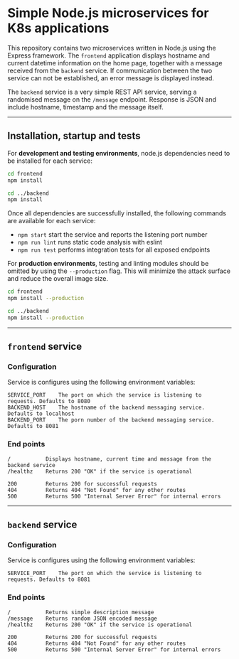 # Simple Node.js microservices for K8s applications

This repository contains two microservices written in Node.js using the Express framework. The `frontend` application displays hostname and current datetime information on the home page, together with a message received from the `backend` service. If communication between the two service can not be established, an error message is displayed instead.

The `backend` service is a very simple REST API service, serving a randomised message on the `/message` endpoint. Response is JSON and include hostname, timestamp and the message itself.

---

## Installation, startup and tests

For **development and testing environments**, node.js dependencies need to be installed for each service:

```bash
cd frontend
npm install

cd ../backend
npm install
```

Once all dependencies are successfully installed, the following commands are available for each service:

- `npm start` start the service and reports the listening port number
- `npm run lint` runs static code analysis with eslint
- `npm run test` performs integration tests for all exposed endpoints

For **production environments**, testing and linting modules should be omitted by using the `--production` flag. This will minimize the attack surface and reduce the overall image size.

```bash
cd frontend
npm install --production

cd ../backend
npm install --production
```

---

## `frontend` service

### Configuration

Service is configures using the following environment variables:

```text
SERVICE_PORT    The port on which the service is listening to requests. Defaults to 8080
BACKEND_HOST    The hostname of the backend messaging service. Defaults to localhost
BACKEND_PORT    The porn number of the backend messaging service. Defaults to 8081
```

### End points

```text
/           Displays hostname, current time and message from the backend service
/healthz    Returns 200 "OK" if the service is operational

200         Returns 200 for successful requests
404         Returns 404 "Not Found" for any other routes
500         Returns 500 "Internal Server Error" for internal errors
```

---

## `backend` service

### Configuration

Service is configures using the following environment variables:

```text
SERVICE_PORT    The port on which the service is listening to requests. Defaults to 8081
```

### End points

```text
/           Returns simple description message
/message    Returns random JSON encoded message
/healthz    Returns 200 "OK" if the service is operational

200         Returns 200 for successful requests
404         Returns 404 "Not Found" for any other routes
500         Returns 500 "Internal Server Error" for internal errors
```
